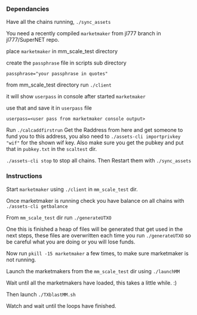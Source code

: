 ### Dependancies
Have all the chains running, `./sync_assets`

You need a recently compiled `marketmaker` from jl777 branch in jl777/SuperNET repo.

place `marketmaker` in mm_scale_test directory

create the `passphrase` file in scripts sub directory

`passphrase="your passphrase in quotes"`

from mm_scale_test directory run `./client`

it will show `userpass` in console after started `marketmaker`

use that and save it in `userpass` file

`userpass=<user pass from marketmaker console output>`

Run `./calcaddfirstrun` Get the Raddress from here and get someone to fund you to this address, you also need to `./assets-cli importprivkey "wif"` for the shown wif key. Also make sure you get the pubkey and put that in `pubkey.txt` in the `scaltest` dir.

`./assets-cli stop` to stop all chains. Then Restart them with `./sync_assets`

### Instructions

Start `marketmaker` using `./client` in `mm_scale_test` dir.

Once marketmaker is running check you have balance on all chains with `./assets-cli getbalance`

From `mm_scale_test` dir run `./generateUTXO`

One this is finished a heap of files will be generated that get used in the next steps, these files are overwritten each time you run `./generateUTXO` so be careful what you are doing or you will lose funds.

Now run `pkill -15 marketmaker` a few times, to make sure marketmaker is not running.

Launch the marketmakers from the `mm_scale_test` dir using `./launchMM`

Wait until all the marketmakers have loaded, this takes a little while. :) 

Then launch `./TXblastMM.sh`

Watch and wait until the loops have finished.
